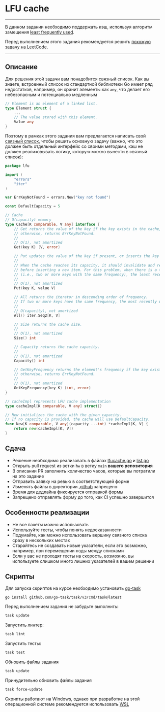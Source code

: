 # LFU cache

---

В данном задании необходимо поддержать кэш, используя алгоритм замещения [least frequently used](https://en.wikipedia.org/wiki/Least_frequently_used).

Перед выполнением этого задания рекомендуется решить [похожую задачу на LeetCode](https://leetcode.com/problems/lfu-cache/).

---

## Описание

Для решения этой задачи вам понадобится связный список. Как вы знаете, встроенный список из стандартной библиотеки Go
имеет ряд недостатков, например, он хранит элементы как `any`, что делает его небезопасным и потенциально медленным

```go
// Element is an element of a linked list.
type Element struct {
	...
	// The value stored with this element.
	Value any
}
```

Поэтому в рамках этого задания вам предлагается написать свой [связный список](./internal/linkedlist/list.go), чтобы решить
основную задачу (важно, что это должен быть отдельный интерфейс со своими методами,
кэш не должен реализовывать логику, которую можно вынести в связный список):

```go
package lfu

import (
	"errors"
	"iter"
)

var ErrKeyNotFound = errors.New("key not found")

const DefaultCapacity = 5

// Cache
// O(capacity) memory
type Cache[K comparable, V any] interface {
	// Get returns the value of the key if the key exists in the cache,
	// otherwise, returns ErrKeyNotFound.
	//
	// O(1), not amortized
	Get(key K) (V, error)

	// Put updates the value of the key if present, or inserts the key if not already present.
	//
	// When the cache reaches its capacity, it should invalidate and remove the least frequently used key
	// before inserting a new item. For this problem, when there is a tie
	// (i.e., two or more keys with the same frequency), the least recently used key would be invalidated.
	//
	// O(1), not amortized
	Put(key K, value V)

	// All returns the iterator in descending order of frequency.
	// If two or more keys have the same frequency, the most recently used key will be listed first.
	//
	// O(capacity), not amortized
	All() iter.Seq2[K, V]

	// Size returns the cache size.
	//
	// O(1), not amortized
	Size() int

	// Capacity returns the cache capacity.
	//
	// O(1), not amortized
	Capacity() int

	// GetKeyFrequency returns the element's frequency if the key exists in the cache,
	// otherwise, returns ErrKeyNotFound.
	//
	// O(1), not amortized
	GetKeyFrequency(key K) (int, error)
}

// cacheImpl represents LFU cache implementation
type cacheImpl[K comparable, V any] struct{}

// New initializes the cache with the given capacity.
// If no capacity is provided, the cache will use DefaultCapacity.
func New[K comparable, V any](capacity ...int) *cacheImpl[K, V] {
	return new(cacheImpl[K, V])
}
```

## Сдача
* Решение необходимо реализовать в файлах [lfucache.go](./internal/lfucache/lfucache.go) и [list.go](./internal/linkedlist/list.go) 
* Открыть pull request из ветки `hw` в ветку `main` **вашего репозитория**
* В описании PR заполнить количество часов, которые вы потратили на это задание
* Отправить заявку на ревью в соответствующей форме
* Изменять файлы в директории [.github](.github) запрещено
* Время для дедлайна фиксируется отправкой формы
* Запрещено отправлять форму до того, как CI успешно завершится

## Особенности реализации
* Не все пакеты можно использовать
* Используйте тесты, чтобы понять недосказанности
* Подумайте, как можно использовать вершину связного списка сразу в нескольких местах
* Старайтесь не создавать новые указатели, если это возможно, например, при перемещении ноды между списками
* Если у вас не проходят тесты на скорость, возможно, вы используете слишком много лишних указателей в вашем решении


## Скрипты
Для запуска скриптов на курсе необходимо установить [go-task](https://taskfile.dev/docs/installation)

`go install github.com/go-task/task/v3/cmd/task@latest`

Перед выполнением задания не забудьте выполнить:

```bash 
task update
```

Запустить линтер:
```bash 
task lint
```

Запустить тесты:
```bash
task test
``` 

Обновить файлы задания
```bash
task update
```

Принудительно обновить файлы задания
```bash
task force-update
```

Скрипты работают на Windows, однако при разработке на этой операционной системе
рекомендуется использовать [WSL](https://learn.microsoft.com/en-us/windows/wsl/install)
